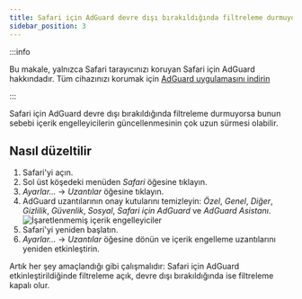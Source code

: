 ```yaml
---
title: Safari için AdGuard devre dışı bırakıldığında filtreleme durmuyor
sidebar_position: 3
---
```


:::info

Bu makale, yalnızca Safari tarayıcınızı koruyan Safari için AdGuard hakkındadır. Tüm cihazınızı korumak için [AdGuard uygulamasını indirin](https://agrd.io/download-kb-adblock)

:::

Safari için AdGuard devre dışı bırakıldığında filtreleme durmuyorsa bunun sebebi içerik engelleyicilerin güncellenmesinin çok uzun sürmesi olabilir.

## Nasıl düzeltilir

1. Safari'yi açın.
2. Sol üst köşedeki menüden _Safari_ öğesine tıklayın.
3. _Ayarlar…_ → _Uzantılar_ öğesine tıklayın.
4. AdGuard uzantılarının onay kutularını temizleyin: _Özel_, _Genel_, _Diğer_, _Gizlilik_, _Güvenlik_, _Sosyal_, _Safari için AdGuard_ ve _AdGuard Asistanı_.
 ![İşaretlenmemiş içerik engelleyiciler](https://cdn.adtidy.org/content/Kb/ad_blocker/safari/adg-safari-unchecked-cbs.png)
5. Safari'yi yeniden başlatın.
6. _Ayarlar..._ → _Uzantılar_ öğesine dönün ve içerik engelleme uzantılarını yeniden etkinleştirin.

Artık her şey amaçlandığı gibi çalışmalıdır: Safari için AdGuard etkinleştirildiğinde filtreleme açık, devre dışı bırakıldığında ise filtreleme kapalı olur.
